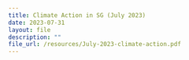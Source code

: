 ```yaml
---
title: Climate Action in SG (July 2023)
date: 2023-07-31
layout: file
description: ""
file_url: /resources/July-2023-climate-action.pdf
---
```

